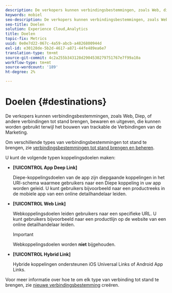 ```yaml
---
description: De verkopers kunnen verbindingsbestemmingen, zoals Web, diep, of andere verbindingen tot stand brengen, bewaren en uitgeven, die kunnen worden gebruikt terwijl het bouwen van trackable de Verbindingen van de Marketing.
keywords: mobiel
seo-description: De verkopers kunnen verbindingsbestemmingen, zoals Web, diep, of andere verbindingen tot stand brengen, bewaren en uitgeven, die kunnen worden gebruikt terwijl het bouwen van trackable de Verbindingen van de Marketing.
seo-title: Doelen
solution: Experience Cloud,Analytics
title: Doelen
topic-fix: Metrics
uuid: 0e0e7d22-067c-4a59-abcb-a4826800944d
exl-id: e30128de-5b2d-4617-a871-44fe489ea6e7
translation-type: tm+mt
source-git-commit: 4c2a255b343128d2904530279751767e7f99a10a
workflow-type: tm+mt
source-wordcount: '189'
ht-degree: 2%

---
```


# Doelen {#destinations}

De verkopers kunnen verbindingsbestemmingen, zoals Web, Diep, of andere verbindingen tot stand brengen, bewaren en uitgeven, die kunnen worden gebruikt terwijl het bouwen van trackable de Verbindingen van de Marketing.

Om verschillende types van verbindingsbestemmingen tot stand te brengen, zie [verbindingsbestemmingen tot stand brengen en beheren](/help/using/acquisition-main/c-manage-link-destinations/c-manage-link-destinations.md).

U kunt de volgende typen koppelingsdoelen maken:

* **[!UICONTROL App Deep Link]**

   Diepe-koppelingsdoelen van de app zijn diepgaande koppelingen in het URI-schema waarmee gebruikers naar een Diepe koppeling in uw app worden geleid. U kunt gebruikers bijvoorbeeld naar een productreeks in de mobiele app van een online detailhandelaar leiden.

* **[!UICONTROL Web Link]**

   Webkoppelingsdoelen leiden gebruikers naar een specifieke URL. U kunt gebruikers bijvoorbeeld naar een productlijn op de website van een online detailhandelaar leiden.

   >[!IMPORTANT]
   >
   >Webkoppelingsdoelen worden **niet** bijgehouden.

* **[!UICONTROL Hybrid Link]**

   Hybride koppelingen ondersteunen iOS Universal Links of Android App Links.

Voor meer informatie over hoe te om elk type van verbinding tot stand te brengen, zie [nieuwe verbindingsbestemming](/help/using/acquisition-main/c-manage-link-destinations/t-create-new-app-deep-link-destination.md) creëren.
